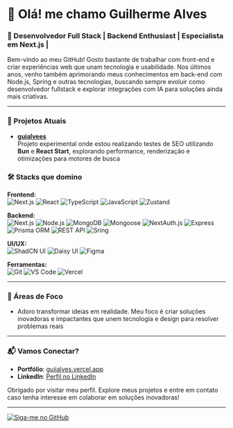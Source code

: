 # 👋 Olá! me chamo Guilherme Alves

### 🚀 Desenvolvedor Full Stack | Backend Enthusiast | Especialista em Next.js | 

Bem-vindo ao meu GitHub! Gosto bastante de trabalhar com front-end e criar experiências web que unam tecnologia e usabilidade. Nos últimos anos, venho também aprimorando meus conhecimentos em back-end com Node.js, Spring e outras tecnologias, buscando sempre evoluir como desenvolvedor fullstack e explorar integrações com IA para soluções ainda mais criativas.

---

### 🌟 Projetos Atuais

- **[guialvees](https://tanstackstart-alves.vercel.app/)**  
  Projeto experimental onde estou realizando testes de SEO utilizando **Bun** e **React Start**, explorando performance, renderização e otimizações para motores de busca

### 🛠️ Stacks que domino

**Frontend:**  
![Next.js](https://img.shields.io/badge/Next.js-000000?style=flat&logo=next.js) ![React](https://img.shields.io/badge/React-61DAFB?style=flat&logo=react&logoColor=white) ![TypeScript](https://img.shields.io/badge/TypeScript-3178C6?style=flat&logo=typescript&logoColor=white) ![JavaScript](https://img.shields.io/badge/JavaScript-F7DF1E?style=flat&logo=javascript&logoColor=black) ![Zustand](https://img.shields.io/badge/Zustand-264653?style=flat&logo=react)

**Backend:**  
![Next.js](https://img.shields.io/badge/Next.js-000000?style=flat&logo=next.js) ![Node.js](https://img.shields.io/badge/Node.js-339933?style=flat&logo=node.js&logoColor=white) ![MongoDB](https://img.shields.io/badge/MongoDB-47A248?style=flat&logo=mongodb&logoColor=white) ![Mongoose](https://img.shields.io/badge/Mongoose-880000?style=flat&logo=mongoose&logoColor=white) ![NextAuth.js](https://img.shields.io/badge/NextAuth.js-000000?style=flat&logo=nextauth.js) ![Express](https://img.shields.io/badge/Express-000000?style=flat&logo=express)  
![Prisma ORM](https://img.shields.io/badge/Prisma-2D3748?style=flat&logo=prisma) ![REST API](https://img.shields.io/badge/REST%20API-FF6F00?style=flat&logo=api&logoColor=white) ![Sring](https://img.shields.io/badge/Spring-2D3748?style=flat&logo=spring)

**UI/UX:**  
![ShadCN UI](https://img.shields.io/badge/ShadCN_UI-111827?style=flat&logo=tailwind-css) ![Daisy UI](https://img.shields.io/badge/Daisy_UI-5A67D8?style=flat&logo=daisyui) ![Figma](https://img.shields.io/badge/Figma-F24E1E?style=flat&logo=figma&logoColor=white)

**Ferramentas:**  
![Git](https://img.shields.io/badge/Git-F05032?style=flat&logo=git&logoColor=white) ![VS Code](https://img.shields.io/badge/VS_Code-007ACC?style=flat&logo=visual-studio-code&logoColor=white) ![Vercel](https://img.shields.io/badge/Vercel-000000?style=flat&logo=vercel&logoColor=white)

---

### 🎯 Áreas de Foco

- Adoro transformar ideias em realidade. Meu foco é criar soluções inovadoras e impactantes que unem tecnologia e design para resolver problemas reais

---

### 📬 Vamos Conectar?

- **Portfólio**: [guiialves.vercel.app](https://portfolio-guiiwfz.vercel.app/)
- **LinkedIn**: [Perfil no LinkedIn](https://linkedin.com/in/guiialves)

Obrigado por visitar meu perfil. Explore meus projetos e entre em contato caso tenha interesse em colaborar em soluções inovadoras!

---

[![Siga-me no GitHub](https://img.shields.io/github/followers/guialveess?label=Siga-me%20no%20GitHub&style=social)](https://github.com/guialveess)
